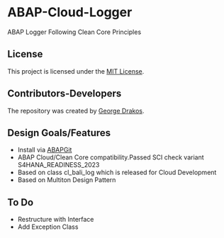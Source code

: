 # ABAP-Cloud-Logger
ABAP Logger Following Clean Core Principles

## License
This project is licensed under the [MIT License](https://github.com/greltel/ABAP-Cloud-Logger/blob/main/LICENSE).

## Contributors-Developers
The repository was created by [George Drakos](https://www.linkedin.com/in/george-drakos/).

## Design Goals/Features

* Install via [ABAPGit](http://abapgit.org)
* ABAP Cloud/Clean Core compatibility.Passed SCI check variant S4HANA_READINESS_2023
* Based on class cl_bali_log which is released for Cloud Development
* Based on Multiton Design Pattern

## To Do

* Restructure with Interface
* Add Exception Class
